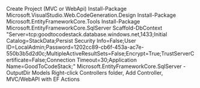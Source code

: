 ﻿Create Project (MVC or WebApi)
Install-Package Microsoft.VisualStudio.Web.CodeGeneration.Design
Install-Package Microsoft.EntityFrameworkCore.Tools
Install-Package Microsoft.EntityFrameworkCore.SqlServer
Scaffold-DbContext "Server=tcp:goodtocodestack.database.windows.net,1433;Initial Catalog=StackData;Persist Security Info=False;User ID=LocalAdmin;Password=1202cc89-cb6f-453a-ac7e-550b3b5d2d0c;MultipleActiveResultSets=False;Encrypt=True;TrustServerCertificate=False;Connection Timeout=30;Application Name=GoodToCodeStack;" Microsoft.EntityFrameworkCore.SqlServer -OutputDir Models
Right-click Controllers folder, Add Controller, MVC/WebAPI with EF Actions
